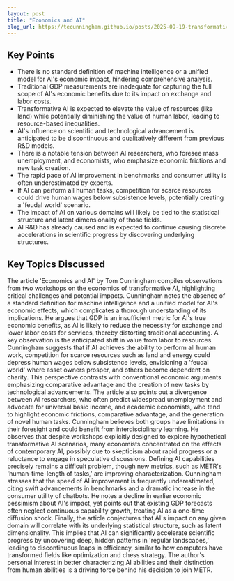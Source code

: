 ```yaml
---
layout: post 
title: "Economics and AI"
blog_url: https://tecunningham.github.io/posts/2025-09-19-transformative-AI-notes.html?utm_source=tldrai 
---
```




## Key Points

- There is no standard definition of machine intelligence or a unified model for AI's economic impact, hindering comprehensive analysis.
- Traditional GDP measurements are inadequate for capturing the full scope of AI's economic benefits due to its impact on exchange and labor costs.
- Transformative AI is expected to elevate the value of resources (like land) while potentially diminishing the value of human labor, leading to resource-based inequalities.
- AI's influence on scientific and technological advancement is anticipated to be discontinuous and qualitatively different from previous R&D models.
- There is a notable tension between AI researchers, who foresee mass unemployment, and economists, who emphasize economic frictions and new task creation.
- The rapid pace of AI improvement in benchmarks and consumer utility is often underestimated by experts.
- If AI can perform all human tasks, competition for scarce resources could drive human wages below subsistence levels, potentially creating a 'feudal world' scenario.
- The impact of AI on various domains will likely be tied to the statistical structure and latent dimensionality of those fields.
- AI R&D has already caused and is expected to continue causing discrete accelerations in scientific progress by discovering underlying structures.

## Key Topics Discussed

The article 'Economics and AI' by Tom Cunningham compiles observations from two workshops on the economics of transformative AI, highlighting critical challenges and potential impacts. Cunningham notes the absence of a standard definition for machine intelligence and a unified model for AI's economic effects, which complicates a thorough understanding of its implications. He argues that GDP is an insufficient metric for AI's true economic benefits, as AI is likely to reduce the necessity for exchange and lower labor costs for services, thereby distorting traditional accounting. A key observation is the anticipated shift in value from labor to resources. Cunningham suggests that if AI achieves the ability to perform all human work, competition for scarce resources such as land and energy could depress human wages below subsistence levels, envisioning a 'feudal world' where asset owners prosper, and others become dependent on charity. This perspective contrasts with conventional economic arguments emphasizing comparative advantage and the creation of new tasks by technological advancements. The article also points out a divergence between AI researchers, who often predict widespread unemployment and advocate for universal basic income, and academic economists, who tend to highlight economic frictions, comparative advantage, and the generation of novel human tasks. Cunningham believes both groups have limitations in their foresight and could benefit from interdisciplinary learning. He observes that despite workshops explicitly designed to explore hypothetical transformative AI scenarios, many economists concentrated on the effects of contemporary AI, possibly due to skepticism about rapid progress or a reluctance to engage in speculative discussions. Defining AI capabilities precisely remains a difficult problem, though new metrics, such as METR's 'human-time-length of tasks,' are improving characterization. Cunningham stresses that the speed of AI improvement is frequently underestimated, citing swift advancements in benchmarks and a dramatic increase in the consumer utility of chatbots. He notes a decline in earlier economic pessimism about AI's impact, yet points out that existing GDP forecasts often neglect continuous capability growth, treating AI as a one-time diffusion shock. Finally, the article conjectures that AI's impact on any given domain will correlate with its underlying statistical structure, such as latent dimensionality. This implies that AI can significantly accelerate scientific progress by uncovering deep, hidden patterns in 'regular landscapes,' leading to discontinuous leaps in efficiency, similar to how computers have transformed fields like optimization and chess strategy. The author's personal interest in better characterizing AI abilities and their distinction from human abilities is a driving force behind his decision to join METR.

